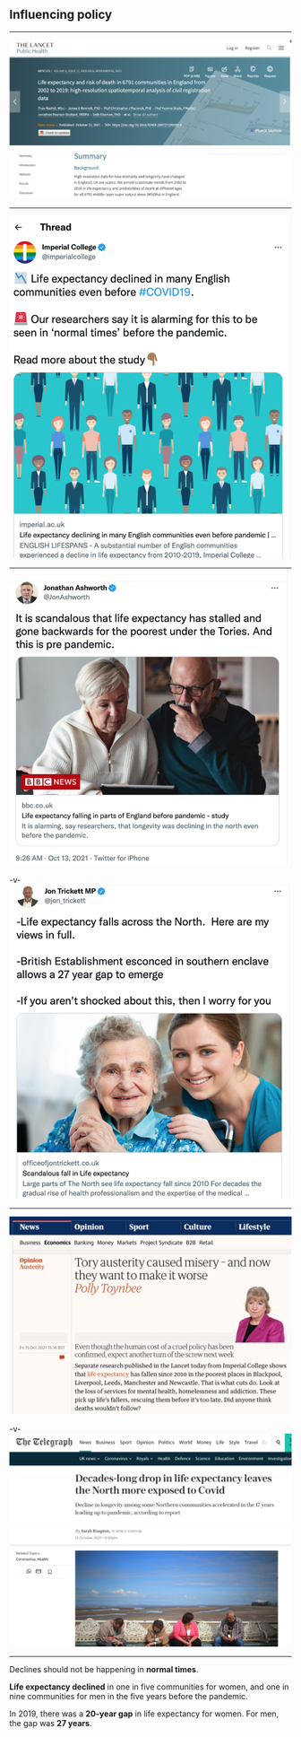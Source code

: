 ## Influencing policy

---
![](slides/_outreach/assets/lancet_2021.png)

---
![](slides/_outreach/assets/imperial_press.png)<!-- .element style="width: 65%"-->

---
![](slides/_outreach/assets/tweet_ja.png)<!-- .element style="width: 65%"-->

-v-
![](slides/_outreach/assets/tweet_jt.png)<!-- .element style="width: 65%"-->

---
![](slides/_outreach/assets/guardian_pt.png)

-v-
![](slides/_outreach/assets/telegraph_sk.png)<!-- .element style="width: 90%"-->

---
<!-- .slide: style="text-align: left"-->
Declines should not be happening in __normal times__.

__Life expectancy declined__ in one in five communities for women, and one in nine communities for men in the five years before the pandemic.

In 2019, there was a __20-year gap__ in life expectancy for women. For men, the gap was __27 years__.
